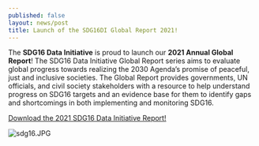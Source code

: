 ```yaml
---
published: false
layout: news/post
title: Launch of the SDG16DI Global Report 2021!
---
```

The **SDG16 Data Initiative** is proud to launch our **2021 Annual Global Report**! The SDG16 Data Initiative Global Report series aims to evaluate global progress towards realizing the 2030 Agenda’s promise of peaceful, just and inclusive societies. The Global Report provides governments, UN officials, and civil society stakeholders with a resource to help understand progress on SDG16 targets and an evidence base for them to identify gaps and shortcomings in both implementing and monitoring SDG16.

[Download the 2021 SDG16 Data Initiative Report!](https://www.idea.int/sites/default/files/news/news-pdfs/SDG16DI%20Global%20Report%202021%20FINAL.pdf)

![sdg16.JPG]({{site.baseurl}}/img/sdg16.JPG)

